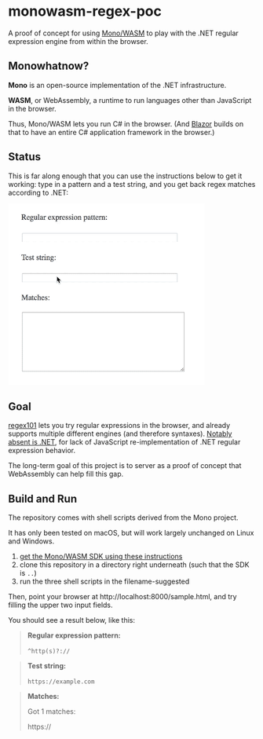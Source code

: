 # monowasm-regex-poc

A proof of concept for using [Mono/WASM](https://github.com/mono/mono/tree/master/sdks) to play with the .NET regular expression engine from within the browser.

## Monowhatnow?

**Mono** is an open-source implementation of the .NET infrastructure.

**WASM**, or WebAssembly, a runtime to run languages other than JavaScript in the browser.

Thus, Mono/WASM lets you run C# in the browser. (And [Blazor](https://blazor.net) builds on that to have an entire C# application framework in the browser.)

## Status

This is far along enough that you can use the instructions below to get it working: type in a pattern and a test string, and you get back regex matches according to .NET:

![](README-demo.gif)

## Goal

[regex101](https://regex101.com) lets you try regular expressions in the browser, and already supports multiple different engines (and therefore syntaxes). [Notably absent is .NET](https://github.com/firasdib/Regex101/issues/156), for lack of JavaScript re-implementation of .NET regular expression behavior.

The long-term goal of this project is to server as a proof of concept that WebAssembly can help fill this gap.

## Build and Run

The repository comes with shell scripts derived from the Mono project.

It has only been tested on macOS, but will work largely unchanged on Linux and Windows.

1. [get the Mono/WASM SDK using these instructions](https://github.com/mono/mono/blob/master/sdks/wasm/docs/getting-started/obtain-wasm-sdk.md)
2. clone this repository in a directory right underneath (such that the SDK is `..`)
3. run the three shell scripts in the filename-suggested

Then, point your browser at http://localhost:8000/sample.html, and try filling the upper two input fields.

You should see a result below, like this:

> **Regular expression pattern:**
>
>`^http(s)?://`

>**Test string:**
>
>`https://example.com`

>**Matches:**
>
>Got 1 matches:
>
>https://
